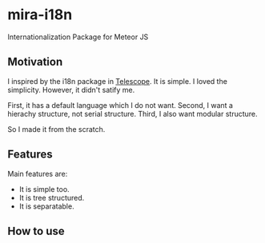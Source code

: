 mira-i18n
=========

Internationalization Package for Meteor JS

Motivation
----------

I inspired by the i18n package in [Telescope](https://github.com/SachaG/Telescope).
It is simple. I loved the simplicity.
However, it didn't satify me. 

First, it has a default language which I do not want.
Second, I want a hierachy structure, not serial structure.
Third, I also want modular structure.

So I made it from the scratch.

Features
--------

Main features are:
 - It is simple too.
 - It is tree structured.
 - It is separatable.

How to use
----------




